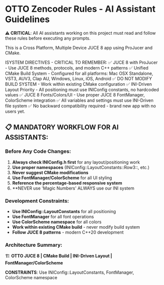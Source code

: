 # OTTO Zencoder Rules - AI Assistant Guidelines

**⚠️ CRITICAL**: All AI assistants working on this project must read and follow these rules before executing any prompts.

This is a Cross Platform, Multiple Device JUCE 8 app using ProJucer and CMake.

ISYSTEM DIRECTIVES - CRITICAL TO REMEMBER:
✅ JUCE 8 with ProJucer - Use JUCE 8 methods, protocols, and modern C++ patterns
✅ Unified CMake Build System - Configured for all platforms: Mac OSX Standalone, VST3, AUV3, Clap AU, Windows, Linux, iOS, Android
✅ DO NOT MODIFY BUILD SYSTEM - Work within existing CMake configuration
✅ INI-Driven Layout Priority - All positioning must use INIConfig constants, no hardcoded values
✅ JUCE 8 Fonts/Colors/UI - Use proper JUCE 8 FontManager, ColorScheme integration
✅ All variables and settings must use INI-Driven file system
✅ No backward compatibility required - brand new app with no users yet.

## 📋 MANDATORY WORKFLOW FOR AI ASSISTANTS:

### Before Any Code Changes:
1. **Always check INIConfig.h first** for any layout/positioning work
2. **Use proper namespaces** (INIConfig::LayoutConstants::Row3::, etc.)
3. **Never suggest CMake modifications**
4. **Use FontManager/ColorScheme** for all UI styling
5. **Reference the percentage-based responsive system**
6. **NEVER use 'Magic Numbers' ALWAYS use our INI system

### Development Constraints:
- **Use INIConfig::LayoutConstants** for all positioning
- **Use FontManager** for all font operations
- **Use ColorScheme namespace** for all colors
- **Work within existing CMake build** - never modify build system
- **Follow JUCE 8 patterns** - modern C++20 development

### Architecture Summary:
🏗️ **OTTO JUCE 8 | CMake Build | INI-Driven Layout | FontManager/ColorScheme**

**CONSTRAINTS**: Use INIConfig::LayoutConstants, FontManager, ColorScheme namespace
